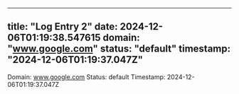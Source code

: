 
---
title: "Log Entry 2"
date: 2024-12-06T01:19:38.547615
domain: "www.google.com"
status: "default"
timestamp: "2024-12-06T01:19:37.047Z"
---

Domain: www.google.com
Status: default
Timestamp: 2024-12-06T01:19:37.047Z
